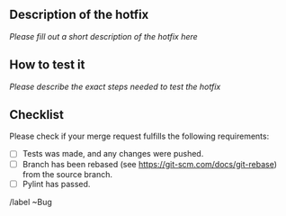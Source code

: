 ## Description of the hotfix

*Please fill out a short description of the hotfix here*

## How to test it

*Please describe the exact steps needed to test the hotfix*

## Checklist

Please check if your merge request fulfills the following requirements:

-   [ ] Tests was made, and any changes were pushed.
-   [ ] Branch has been rebased (see <https://git-scm.com/docs/git-rebase>) from the source branch.
-   [ ] Pylint has passed.

/label ~Bug
